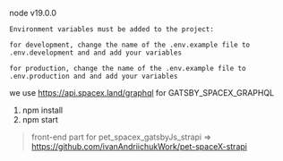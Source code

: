 node v19.0.0

`Environment variables must be added to the project: `

`for development, change the name of the .env.example file to .env.development and and add your variables`

`for production, change the name of the .env.example file to .env.production and and add your variables`

we use https://api.spacex.land/graphql for GATSBY_SPACEX_GRAPHQL

1. npm install
2. npm start

>front-end part for pet_spacex_gatsbyJs_strapi => https://github.com/ivanAndriichukWork/pet-spaceX-strapi
